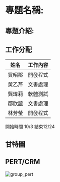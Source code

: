 # 專題名稱:
## 專題介紹:
## 工作分配
| 姓名 | 工作內容 |
| :-: | :-: |
| 買昭郡 | 開發程式 |
| 黃乙芹 | 文書處理 |
| 龔瑋莉 | 軟體測試 |
| 鄒欣誼 | 文書處理 |
| 林芳螢 | 開發程式 |

開始時間 10/3 結束12/24
## 甘特圖

## PERT/CRM
![group_pert](group_pert.PNG)
